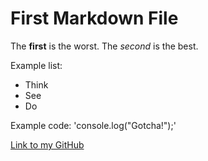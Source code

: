 # First Markdown File

The **first** is the worst. The *second* is the best.

Example list:

* Think
* See
* Do

Example code: 'console.log("Gotcha!");'

[Link to my GitHub](https://github.com/jackyduong1)